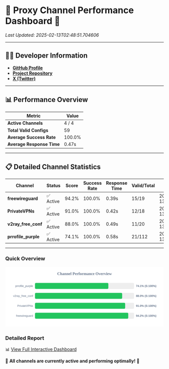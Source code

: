 # 🌟 Proxy Channel Performance Dashboard 🌟

_Last Updated: 2025-02-13T02:48:51.704606_

---

## 👩‍💻 Developer Information

- **[GitHub Profile](https://github.com/4n0nymou3)**  
- **[Project Repository](https://github.com/4n0nymou3/multi-proxy-config-fetcher)**  
- **[X (Twitter)](https://x.com/4n0nymou3)**  

---

## 📊 Performance Overview

| Metric                | Value       |
|-----------------------|-------------|
| **Active Channels**   | 4 / 4       |
| **Total Valid Configs** | 59          |
| **Average Success Rate** | 100.0%      |
| **Average Response Time** | 0.47s       |

---

## 📋 Detailed Channel Statistics

| Channel          | Status     | Score  | Success Rate | Response Time | Valid/Total | Last Success               |
|------------------|------------|--------|--------------|---------------|-------------|----------------------------|
| **freewireguard**  | ✅ Active  | 94.2%  | 100.0% | 0.39s         | 15/19       | 2025-02-13T02:48:51.703236 |
| **PrivateVPNs**  | ✅ Active  | 91.0%  | 100.0% | 0.42s         | 12/18       | 2025-02-13T02:48:51.291575 |
| **v2ray_free_conf**  | ✅ Active  | 88.0%  | 100.0% | 0.49s         | 11/20       | 2025-02-13T02:48:50.841766 |
| **prrofile_purple**  | ✅ Active  | 74.1%  | 100.0% | 0.58s         | 21/112       | 2025-02-13T02:48:50.307795 |

---

### Quick Overview
<div align="center">
  <a href="https://raw.githubusercontent.com/nullluser/NullRepo/refs/heads/main/assets/channel_stats_chart.svg">
    <img src="https://raw.githubusercontent.com/nullluser/NullRepo/refs/heads/main/assets/channel_stats_chart.svg" alt="Source Performance Statistics" width="800">
  </a>
</div>

### Detailed Report
📊 [View Full Interactive Dashboard](https://htmlpreview.github.io/?https://github.com/nullluser/NullRepo/blob/main/assets/performance_report.html)

🎉 **All channels are currently active and performing optimally!** 🎉

